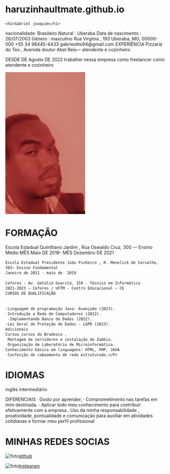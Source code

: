 # haruzinhaultmate.github.io
<!DOCTYPE html>
<html lang="PT-BR">
<head>
    <meta charset="UTF-8">
    <meta name="viewport" content="width=device-width, initial-scale=1.0">
    <title>meu curriculo</title>
</head>
<body>

    
    <h1>Gabriel joaquim</h1>
<P>nacionalidade: Brasileiro 
Natural : Uberaba 
Data de nascimento : 26/07/2003
Gênero : masculino
Rua Virgínia , 193
Uberaba, MG, 00000-000
+55 34 98445-4433
gabrieolito94@gmail.com
EXPERIÊNCIA
Pizzaria do Teo , Avenida doutor Abel Reis— atendente e cozinheiro

DESDE DE Agosto DE  2022
trabalhei nessa empresa como freelancer como atendente e cozinheiro</P> <img src="foto.png.jpg" alt=""> 

<h1>FORMAÇÃO</h1>
<P>Escola Estadual Quintiliano Jardim , Rua Oswaldo Cruz, 300 — Ensino Médio 
    MÊS Maio  DE 2019- MÊS Dezembro  DE 2021
    
    Escola Estadual Presidente João Pinheiro , R. Menelick de Carvalho, 383— Ensino Fundamental 
    Janeiro de 2011 - maio de  2019
    
    Cefores - Av. Getúlio Guaritá, 159 - Técnico em Informática 
    2021-2023 – Cefores / UFTM - Centro Educacional – CE
    CURSOS DE QUALIFICAÇÃO
    
    
    ·Linguagem de programação Java- Avançado (2023). 
    ·Introdução a Rede de Computadores (2022).
     ·Implementando Banco de Dados (2022). 
    ·Lei Geral de Proteção de Dados - LGPD (2023).
    Adicionais  
    Cursou cursos do Bradesco . 
     Montagem de servidores e instalação do Zabbix.
     Organização de Laboratório de Microinformática.
    Conhecimento básico em linguagens: HTML, PHP, JAVA
     Confecção de cabeamento de rede estruturado.</P>
<h1>IDIOMAS</h1>
<P>inglês intermediário  </P>
 DIFERENCIAIS
· Gosto por aprender; ·
 Comprometimento nas tarefas em mim destinada. ·
 Aplicar todo meu conhecimento para contribuir efetivamente com a empresa.. Uso da minha responsabilidade , proatividade, pontualidade e comunicação para auxiliar em atividades cotidianas e formar meu perfil profissional
<h1>MINHAS REDES SOCIAS </h1>

<img src="megit.png.png" alt="foto"><a href="https://github.com/haruzinhaultmate">github</a> <p>
     <img src="megit (2).png" alt="foto"><a href="https://www.instagram.com/_____haruyuki________/?next=%2F">Instagram</a>
    </p>

</body>
</html>
